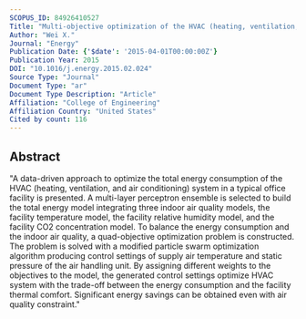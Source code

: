 ```yaml
---
SCOPUS_ID: 84926410527
Title: "Multi-objective optimization of the HVAC (heating, ventilation, and air conditioning) system performance"
Author: "Wei X."
Journal: "Energy"
Publication Date: {'$date': '2015-04-01T00:00:00Z'}
Publication Year: 2015
DOI: "10.1016/j.energy.2015.02.024"
Source Type: "Journal"
Document Type: "ar"
Document Type Description: "Article"
Affiliation: "College of Engineering"
Affiliation Country: "United States"
Cited by count: 116
---
```


## Abstract
"A data-driven approach to optimize the total energy consumption of the HVAC (heating, ventilation, and air conditioning) system in a typical office facility is presented. A multi-layer perceptron ensemble is selected to build the total energy model integrating three indoor air quality models, the facility temperature model, the facility relative humidity model, and the facility CO2 concentration model. To balance the energy consumption and the indoor air quality, a quad-objective optimization problem is constructed. The problem is solved with a modified particle swarm optimization algorithm producing control settings of supply air temperature and static pressure of the air handling unit. By assigning different weights to the objectives to the model, the generated control settings optimize HVAC system with the trade-off between the energy consumption and the facility thermal comfort. Significant energy savings can be obtained even with air quality constraint."
